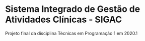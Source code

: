 # Sistema Integrado de Gestão de Atividades Clínicas - SIGAC
 Projeto final da disciplina Técnicas em Programação 1 em 2020.1
